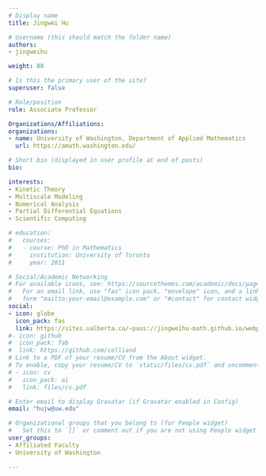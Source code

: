 ```yaml
---
# Display name
title: Jingwei Hu

# Username (this should match the folder name)
authors:
- jingweihu

weight: 88

# Is this the primary user of the site?
superuser: false

# Role/position
role: Associate Professor

Organizations/Affiliations:
organizations:
- name: University of Washington, Department of Applied Mathematics
  url: https://amath.washington.edu/

# Short bio (displayed in user profile at end of posts)
bio:

interests:
- Kinetic Theory
- Multiscale Modeling
- Numerical Analysis
- Partial Differential Equations
- Scientific Computing

# education:
#   courses:
#   - course: PhD in Mathematics
#     institution: University of Toronto
#     year: 2011

# Social/Academic Networking
# For available icons, see: https://sourcethemes.com/academic/docs/page-builder/#icons
#   For an email link, use "fas" icon pack, "envelope" icon, and a link in the
#   form "mailto:your-email@example.com" or "#contact" for contact widget.
social:
- icon: globe
  icon_pack: fas
  link: https://sites.ualberta.ca/~pass://jingweihu-math.github.io/webpage/ 
#- icon: github
#  icon_pack: fab
#  link: https://github.com/colliand
# Link to a PDF of your resume/CV from the About widget.
# To enable, copy your resume/CV to `static/files/cv.pdf` and uncomment the lines below.
# - icon: cv
#   icon_pack: ai
#   link: files/cv.pdf

# Enter email to display Gravatar (if Gravatar enabled in Config)
email: "hujw@uw.edu"

# Organizational groups that you belong to (for People widget)
#   Set this to `[]` or comment out if you are not using People widget.
user_groups:
- Affiliated Faculty
- University of Washington

---
```


